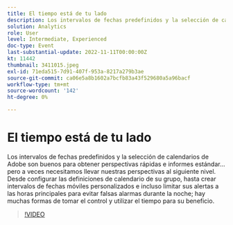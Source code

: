 ```yaml
---
title: El tiempo está de tu lado
description: Los intervalos de fechas predefinidos y la selección de calendarios de Adobe son buenos para obtener perspectivas rápidas e informes estándar... pero a veces necesitamos llevar nuestras perspectivas al siguiente nivel. Desde configurar las definiciones de calendario de su grupo, hasta crear intervalos de fechas móviles personalizados e incluso limitar sus alertas a las horas principales para evitar falsas alarmas durante la noche; hay muchas formas de tomar el control y utilizar el tiempo para su beneficio.
solution: Analytics
role: User
level: Intermediate, Experienced
doc-type: Event
last-substantial-update: 2022-11-11T00:00:00Z
kt: 11442
thumbnail: 3411015.jpeg
exl-id: 71eda515-7d91-407f-953a-8217a279b3ae
source-git-commit: ca06e5a8b1602a7bcfb83a43f529680a5a96bacf
workflow-type: tm+mt
source-wordcount: '142'
ht-degree: 0%

---
```


# El tiempo está de tu lado

Los intervalos de fechas predefinidos y la selección de calendarios de Adobe son buenos para obtener perspectivas rápidas e informes estándar... pero a veces necesitamos llevar nuestras perspectivas al siguiente nivel. Desde configurar las definiciones de calendario de su grupo, hasta crear intervalos de fechas móviles personalizados e incluso limitar sus alertas a las horas principales para evitar falsas alarmas durante la noche; hay muchas formas de tomar el control y utilizar el tiempo para su beneficio.

>[!VIDEO](https://video.tv.adobe.com/v/3411015/?quality=12&learn=on)

